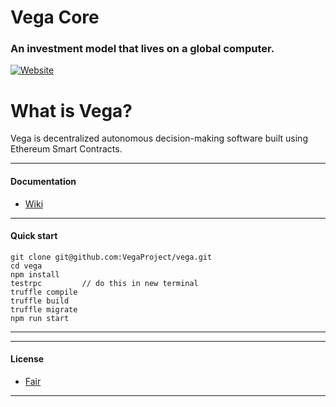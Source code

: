 # Vega Core
### An investment model that lives on a global computer.
[![Website](https://cdn-images-1.medium.com/max/119/1*S5uPPLkh3B-03lV482Ddrg@2x.png)](http://www.vega.fund)

# What is Vega?
Vega is decentralized autonomous decision-making software built using Ethereum Smart Contracts.

----

#### Documentation
- [Wiki](https://github.com/VegaProject/wiki/wiki/)

----

#### Quick start
	git clone git@github.com:VegaProject/vega.git		
	cd vega				
	npm install			
	testrpc			// do this in new terminal
	truffle compile		
	truffle build			
	truffle migrate
	npm run start			

---

---
#### License
- [Fair](https://github.com/VegaProject/vega/blob/master/LICENSE)

---
